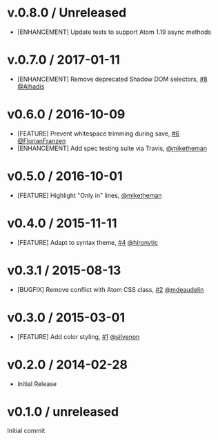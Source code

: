 # v.0.8.0 / Unreleased

* [ENHANCEMENT] Update tests to support Atom 1.19 async methods

# v.0.7.0 / 2017-01-11

* [ENHANCEMENT] Remove deprecated Shadow DOM selectors, [#8][] [@Alhadis][]

# v0.6.0 / 2016-10-09

* [FEATURE] Prevent whitespace trimming during save, [#6][] [@FlorianFranzen][]
* [ENHANCEMENT] Add spec testing suite via Travis, [@miketheman][]

# v0.5.0 / 2016-10-01

* [FEATURE] Highlight "Only in" lines, [@miketheman][]

# v0.4.0 / 2015-11-11

* [FEATURE] Adapt to syntax theme, [#4][] [@hironytic][]

# v0.3.1 / 2015-08-13

* [BUGFIX] Remove conflict with Atom CSS class, [#2][] [@mdeaudelin][]

# v0.3.0 / 2015-03-01

* [FEATURE] Add color styling, [#1][] [@silvenon][]

# v0.2.0 / 2014-02-28

* Initial Release

# v0.1.0 / unreleased

Initial commit

<!--- The following link definition list is generated by PimpMyChangelog --->
[#1]: https://github.com/miketheman/language-diff/issues/1
[#2]: https://github.com/miketheman/language-diff/issues/2
[#4]: https://github.com/miketheman/language-diff/issues/4
[#6]: https://github.com/miketheman/language-diff/issues/6
[#8]: https://github.com/miketheman/language-diff/issues/8
[@Alhadis]: https://github.com/Alhadis
[@FlorianFranzen]: https://github.com/FlorianFranzen
[@hironytic]: https://github.com/hironytic
[@mdeaudelin]: https://github.com/mdeaudelin
[@miketheman]: https://github.com/miketheman
[@silvenon]: https://github.com/silvenon
